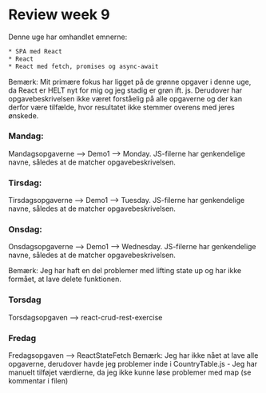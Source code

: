 # Review week 9

Denne uge har omhandlet emnerne: 
```bash
* SPA med React
* React
* React med fetch, promises og async-await
```

Bemærk: Mit primære fokus har ligget på de grønne opgaver i denne uge, da React er HELT nyt for mig og jeg stadig er grøn ift. js. Derudover har opgavebeskrivelsen ikke været forståelig på alle opgaverne og der kan derfor være tilfælde, hvor resultatet ikke stemmer overens med jeres ønskede.

### Mandag:

Mandagsopgaverne --> Demo1 --> Monday. 
JS-filerne har genkendelige navne, således at de matcher opgavebeskrivelsen.

### Tirsdag:
Tirsdagsopgaverne --> Demo1 --> Tuesday. 
JS-filerne har genkendelige navne, således at de matcher opgavebeskrivelsen.

### Onsdag:
Onsdagsopgaverne --> Demo1 --> Wednesday. 
JS-filerne har genkendelige navne, således at de matcher opgavebeskrivelsen.

Bemærk: Jeg har haft en del problemer med lifting state up og har ikke formået, at lave delete funktionen. 

### Torsdag 
Torsdagsopgaven --> react-crud-rest-exercise

### Fredag
Fredagsopgaven --> ReactStateFetch
Bemærk: Jeg har ikke nået at lave alle opgaverne, derudover havde jeg problemer inde i CountryTable.js - Jeg har manuelt tilføjet værdierne, da jeg ikke kunne løse problemer med map (se kommentar i filen)
